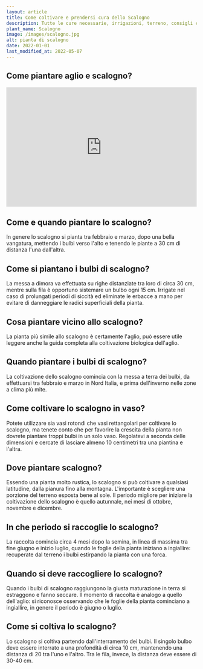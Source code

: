 ```yaml
---
layout: article
title: Come coltivare e prendersi cura dello Scalogno
description: Tutte le cure necessarie, irrigazioni, terreno, consigli e molto altro sulla coltivazione dello Scalogno
plant_name: Scalogno
image: /images/scalogno.jpg
alt: pianta di scalogno
date: 2022-01-01
last_modified_at: 2022-05-07
---
```


## Come piantare aglio e scalogno?

<iframe width="100%" height="315" src="https://www.youtube.com/embed/-8-cJPAdVc4" title="Come piantare aglio e scalogno?" frameborder="0" allow="accelerometer; autoplay; clipboard-write; encrypted-media; gyroscope; picture-in-picture" allowfullscreen></iframe>

## Come e quando piantare lo scalogno?

In genere lo scalogno si pianta tra febbraio e marzo, dopo una bella vangatura, mettendo i bulbi verso l'alto e tenendo le piante a 30 cm di distanza l'una dall'altra.

## Come si piantano i bulbi di scalogno?

La messa a dimora va effettuata su righe distanziate tra loro di circa 30 cm, mentre sulla fila è opportuno sistemare un bulbo ogni 15 cm. Irrigate nel caso di prolungati periodi di siccità ed eliminate le erbacce a mano per evitare di danneggiare le radici superficiali della pianta.

## Cosa piantare vicino allo scalogno?

La pianta più simile allo scalogno è certamente l'aglio, può essere utile leggere anche la guida completa alla coltivazione biologica dell'aglio.

## Quando piantare i bulbi di scalogno?

La coltivazione dello scalogno comincia con la messa a terra dei bulbi, da effettuarsi tra febbraio e marzo in Nord Italia, e prima dell'inverno nelle zone a clima più mite.

## Come coltivare lo scalogno in vaso?

Potete utilizzare sia vasi rotondi che vasi rettangolari per coltivare lo scalogno, ma tenete conto che per favorire la crescita della pianta non dovrete piantare troppi bulbi in un solo vaso. Regolatevi a seconda delle dimensioni e cercate di lasciare almeno 10 centimetri tra una piantina e l'altra.

## Dove piantare scalogno?

Essendo una pianta molto rustica, lo scalogno si può coltivare a qualsiasi latitudine, dalla pianura fino alla montagna. L'importante è scegliere una porzione del terreno esposta bene al sole. Il periodo migliore per iniziare la coltivazione dello scalogno è quello autunnale, nei mesi di ottobre, novembre e dicembre.

## In che periodo si raccoglie lo scalogno?

La raccolta comincia circa 4 mesi dopo la semina, in linea di massima tra fine giugno e inizio luglio, quando le foglie della pianta iniziano a ingiallire: recuperate dal terreno i bulbi estirpando la pianta con una forca.

## Quando si deve raccogliere lo scalogno?

 Quando i bulbi di scalogno raggiungono la giusta maturazione in terra si estraggono e fanno seccare. Il momento di raccolta è analogo a quello dell'aglio: si riconosce osservando che le foglie della pianta cominciano a ingiallire, in genere il periodo è giugno o luglio.

## Come si coltiva lo scalogno?

Lo scalogno si coltiva partendo dall'interramento dei bulbi. Il singolo bulbo deve essere interrato a una profondità di circa 10 cm, mantenendo una distanza di 20 tra l'uno e l'altro. Tra le fila, invece, la distanza deve essere di 30-40 cm.

